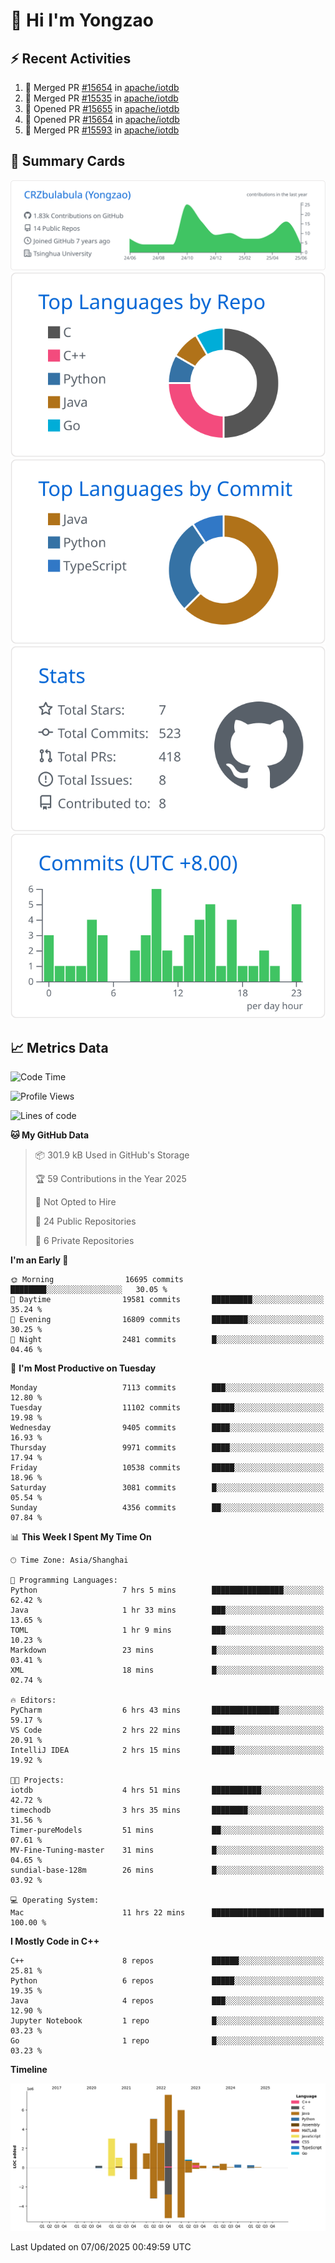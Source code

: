 # 👋 Hi I'm Yongzao

## ⚡ Recent Activities
<!--START_SECTION:activity-->
1. 🎉 Merged PR [#15654](https://github.com/apache/iotdb/pull/15654) in [apache/iotdb](https://github.com/apache/iotdb)
2. 🎉 Merged PR [#15535](https://github.com/apache/iotdb/pull/15535) in [apache/iotdb](https://github.com/apache/iotdb)
3. 💪 Opened PR [#15655](https://github.com/apache/iotdb/pull/15655) in [apache/iotdb](https://github.com/apache/iotdb)
4. 💪 Opened PR [#15654](https://github.com/apache/iotdb/pull/15654) in [apache/iotdb](https://github.com/apache/iotdb)
5. 🎉 Merged PR [#15593](https://github.com/apache/iotdb/pull/15593) in [apache/iotdb](https://github.com/apache/iotdb)
<!--END_SECTION:activity-->

## 🎑 Summary Cards

[![](https://raw.githubusercontent.com/CRZbulabula/CRZbulabula/main/profile-summary-card-output/github/0-profile-details.svg)](https://github.com/vn7n24fzkq/github-profile-summary-cards)
[![](https://raw.githubusercontent.com/CRZbulabula/CRZbulabula/main/profile-summary-card-output/github/1-repos-per-language.svg)](https://github.com/vn7n24fzkq/github-profile-summary-cards) [![](https://raw.githubusercontent.com/CRZbulabula/CRZbulabula/main/profile-summary-card-output/github/2-most-commit-language.svg)](https://github.com/vn7n24fzkq/github-profile-summary-cards)
[![](https://raw.githubusercontent.com/CRZbulabula/CRZbulabula/main/profile-summary-card-output/github/3-stats.svg)](https://github.com/vn7n24fzkq/github-profile-summary-cards) [![](https://raw.githubusercontent.com/CRZbulabula/CRZbulabula/main/profile-summary-card-output/github/4-productive-time.svg)](https://github.com/vn7n24fzkq/github-profile-summary-cards)

## 📈 Metrics Data

<!--START_SECTION:waka-->
![Code Time](http://img.shields.io/badge/Code%20Time-901%20hrs%2034%20mins-blue)

![Profile Views](http://img.shields.io/badge/Profile%20Views-0-blue)

![Lines of code](https://img.shields.io/badge/From%20Hello%20World%20I%27ve%20Written-32.0%20million%20lines%20of%20code-blue)

**🐱 My GitHub Data** 

> 📦 301.9 kB Used in GitHub's Storage 
 > 
> 🏆 59 Contributions in the Year 2025
 > 
> 🚫 Not Opted to Hire
 > 
> 📜 24 Public Repositories 
 > 
> 🔑 6 Private Repositories 
 > 
**I'm an Early 🐤** 

```text
🌞 Morning                16695 commits       ████████░░░░░░░░░░░░░░░░░   30.05 % 
🌆 Daytime                19581 commits       █████████░░░░░░░░░░░░░░░░   35.24 % 
🌃 Evening                16809 commits       ████████░░░░░░░░░░░░░░░░░   30.25 % 
🌙 Night                  2481 commits        █░░░░░░░░░░░░░░░░░░░░░░░░   04.46 % 
```
📅 **I'm Most Productive on Tuesday** 

```text
Monday                   7113 commits        ███░░░░░░░░░░░░░░░░░░░░░░   12.80 % 
Tuesday                  11102 commits       █████░░░░░░░░░░░░░░░░░░░░   19.98 % 
Wednesday                9405 commits        ████░░░░░░░░░░░░░░░░░░░░░   16.93 % 
Thursday                 9971 commits        ████░░░░░░░░░░░░░░░░░░░░░   17.94 % 
Friday                   10538 commits       █████░░░░░░░░░░░░░░░░░░░░   18.96 % 
Saturday                 3081 commits        █░░░░░░░░░░░░░░░░░░░░░░░░   05.54 % 
Sunday                   4356 commits        ██░░░░░░░░░░░░░░░░░░░░░░░   07.84 % 
```


📊 **This Week I Spent My Time On** 

```text
🕑︎ Time Zone: Asia/Shanghai

💬 Programming Languages: 
Python                   7 hrs 5 mins        ████████████████░░░░░░░░░   62.42 % 
Java                     1 hr 33 mins        ███░░░░░░░░░░░░░░░░░░░░░░   13.65 % 
TOML                     1 hr 9 mins         ███░░░░░░░░░░░░░░░░░░░░░░   10.23 % 
Markdown                 23 mins             █░░░░░░░░░░░░░░░░░░░░░░░░   03.41 % 
XML                      18 mins             █░░░░░░░░░░░░░░░░░░░░░░░░   02.74 % 

🔥 Editors: 
PyCharm                  6 hrs 43 mins       ███████████████░░░░░░░░░░   59.17 % 
VS Code                  2 hrs 22 mins       █████░░░░░░░░░░░░░░░░░░░░   20.91 % 
IntelliJ IDEA            2 hrs 15 mins       █████░░░░░░░░░░░░░░░░░░░░   19.92 % 

🐱‍💻 Projects: 
iotdb                    4 hrs 51 mins       ███████████░░░░░░░░░░░░░░   42.72 % 
timechodb                3 hrs 35 mins       ████████░░░░░░░░░░░░░░░░░   31.56 % 
Timer-pureModels         51 mins             ██░░░░░░░░░░░░░░░░░░░░░░░   07.61 % 
MV-Fine-Tuning-master    31 mins             █░░░░░░░░░░░░░░░░░░░░░░░░   04.65 % 
sundial-base-128m        26 mins             █░░░░░░░░░░░░░░░░░░░░░░░░   03.92 % 

💻 Operating System: 
Mac                      11 hrs 22 mins      █████████████████████████   100.00 % 
```

**I Mostly Code in C++** 

```text
C++                      8 repos             ██████░░░░░░░░░░░░░░░░░░░   25.81 % 
Python                   6 repos             █████░░░░░░░░░░░░░░░░░░░░   19.35 % 
Java                     4 repos             ███░░░░░░░░░░░░░░░░░░░░░░   12.90 % 
Jupyter Notebook         1 repo              █░░░░░░░░░░░░░░░░░░░░░░░░   03.23 % 
Go                       1 repo              █░░░░░░░░░░░░░░░░░░░░░░░░   03.23 % 
```



**Timeline**

![Lines of Code chart](https://raw.githubusercontent.com/CRZbulabula/CRZbulabula/main/assets/bar_graph.png)


 Last Updated on 07/06/2025 00:49:59 UTC
<!--END_SECTION:waka-->

